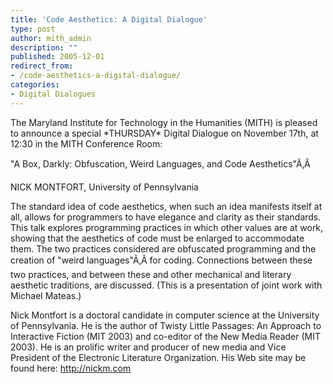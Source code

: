 ```yaml
---
title: 'Code Aesthetics: A Digital Dialogue'
type: post
author: mith_admin
description: ""
published: 2005-12-01
redirect_from: 
- /code-aesthetics-a-digital-dialogue/
categories:
- Digital Dialogues
---
```

The Maryland Institute for Technology in the Humanities (MITH) is pleased to announce a special \*THURSDAY\* Digital Dialogue on November 17th, at 12:30 in the MITH Conference Room:

"A Box, Darkly: Obfuscation, Weird Languages, and Code Aesthetics"Ã‚Â

NICK MONTFORT, University of Pennsylvania

The standard idea of code aesthetics, when such an idea manifests itself at all, allows for programmers to have elegance and clarity as their standards. This talk explores programming practices in which other values are at work, showing that the aesthetics of code must be enlarged to accommodate them. The two practices considered are obfuscated programming and the creation of "weird languages"Ã‚Â for coding. Connections between these two practices, and between these and other mechanical and literary aesthetic traditions, are discussed. (This is a presentation of joint work with Michael Mateas.)

Nick Montfort is a doctoral candidate in computer science at the University of Pennsylvania. He is the author of Twisty Little Passages: An Approach to Interactive Fiction (MIT 2003) and co-editor of the New Media Reader (MIT 2003). He is an prolific writer and producer of new media and Vice President of the Electronic Literature Organization. His Web site may be found here: http://nickm.com

